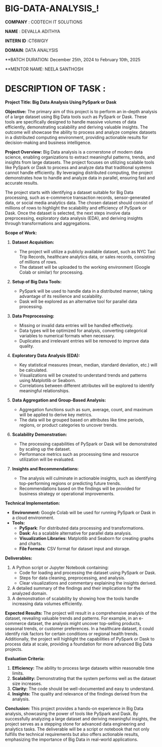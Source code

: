 # BIG-DATA-ANALYSIS_!
**COMPANY** : CODTECH IT SOLUTIONS

**NAME** : DEVALLA ADITHYA

**INTERN ID** :CT6WGIY

**DOMAIN**: DATA ANALYSIS

**BATCH DURATION: December 25th, 2024 to February 10th, 2025

**MENTOR NAME: NEELA SANTHOSH

# DESCRIPTION OF TASK :
**Project Title: Big Data Analysis Using PySpark or Dask**

**Objective:**
The primary aim of this project is to perform an in-depth analysis of a large dataset using Big Data tools such as PySpark or Dask. These tools are specifically designed to handle massive volumes of data efficiently, demonstrating scalability and deriving valuable insights. The outcome will showcase the ability to process and analyze complex datasets in a distributed computing environment, providing actionable results for decision-making and business intelligence.

**Project Overview:**
Big Data analysis is a cornerstone of modern data science, enabling organizations to extract meaningful patterns, trends, and insights from large datasets. The project focuses on utilizing scalable tools like PySpark or Dask to process and analyze data that traditional systems cannot handle efficiently. By leveraging distributed computing, the project demonstrates how to handle and analyze data in parallel, ensuring fast and accurate results.

The project starts with identifying a dataset suitable for Big Data processing, such as e-commerce transaction records, sensor-generated data, or social media analytics data. The chosen dataset should consist of millions of rows to highlight the scalability and efficiency of PySpark or Dask. Once the dataset is selected, the next steps involve data preprocessing, exploratory data analysis (EDA), and deriving insights through transformations and aggregations.

**Scope of Work:**
1. **Dataset Acquisition:**
   - The project will utilize a publicly available dataset, such as NYC Taxi Trip Records, healthcare analytics data, or sales records, consisting of millions of rows.
   - The dataset will be uploaded to the working environment (Google Colab or similar) for processing.

2. **Setup of Big Data Tools:**
   - PySpark will be used to handle data in a distributed manner, taking advantage of its resilience and scalability.
   - Dask will be explored as an alternative tool for parallel data processing.

3. **Data Preprocessing:**
   - Missing or invalid data entries will be handled effectively.
   - Data types will be optimized for analysis, converting categorical variables to numerical formats when necessary.
   - Duplicates and irrelevant entries will be removed to improve data quality.

4. **Exploratory Data Analysis (EDA):**
   - Key statistical measures (mean, median, standard deviation, etc.) will be calculated.
   - Visualizations will be created to understand trends and patterns using Matplotlib or Seaborn.
   - Correlations between different attributes will be explored to identify meaningful relationships.

5. **Data Aggregation and Group-Based Analysis:**
   - Aggregation functions such as sum, average, count, and maximum will be applied to derive key metrics.
   - The data will be grouped based on attributes like time periods, regions, or product categories to uncover trends.

6. **Scalability Demonstration:**
   - The processing capabilities of PySpark or Dask will be demonstrated by scaling up the dataset.
   - Performance metrics such as processing time and resource utilization will be evaluated.

7. **Insights and Recommendations:**
   - The analysis will culminate in actionable insights, such as identifying top-performing regions or predicting future trends.
   - Recommendations based on the findings will be provided for business strategy or operational improvements.

**Technical Implementation:**
- **Environment:** Google Colab will be used for running PySpark or Dask in a cloud environment.
- **Tools:**
  - **PySpark**: For distributed data processing and transformations.
  - **Dask**: As a scalable alternative for parallel data analysis.
  - **Visualization Libraries**: Matplotlib and Seaborn for creating graphs and charts.
  - **File Formats**: CSV format for dataset input and storage.

**Deliverables:**
1. A Python script or Jupyter Notebook containing:
   - Code for loading and processing the dataset using PySpark or Dask.
   - Steps for data cleaning, preprocessing, and analysis.
   - Clear visualizations and commentary explaining the insights derived.
2. A detailed summary of the findings and their implications for the analyzed domain.
3. A demonstration of scalability by showing how the tools handle increasing data volumes efficiently.

**Expected Results:**
The project will result in a comprehensive analysis of the dataset, revealing valuable trends and patterns. For example, in an e-commerce dataset, the analysis might uncover top-selling products, seasonal trends, or customer preferences. In a healthcare dataset, it could identify risk factors for certain conditions or regional health trends. Additionally, the project will highlight the capabilities of PySpark or Dask to process data at scale, providing a foundation for more advanced Big Data projects.

**Evaluation Criteria:**
1. **Efficiency:** The ability to process large datasets within reasonable time limits.
2. **Scalability:** Demonstrating that the system performs well as the dataset size increases.
3. **Clarity:** The code should be well-documented and easy to understand.
4. **Insights:** The quality and relevance of the findings derived from the analysis.

**Conclusion:**
This project provides a hands-on experience in Big Data analysis, showcasing the power of tools like PySpark and Dask. By successfully analyzing a large dataset and deriving meaningful insights, the project serves as a stepping stone for advanced data engineering and analytics tasks. The deliverable will be a script or notebook that not only fulfills the technical requirements but also offers actionable results, emphasizing the importance of Big Data in real-world applications.

